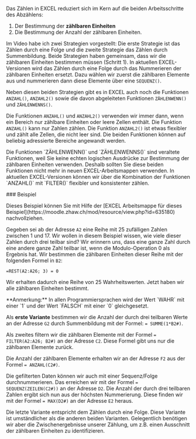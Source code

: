 Das Zählen in EXCEL reduziert sich im Kern auf die beiden Arbeitsschritte des Abzählens:  

1. Der Bestimmung der **zählbaren Einheiten**
2. Die Bestimmung der Anzahl der zählbaren Einheiten. 

Im Video habe ich zwei Strategien vorgestellt: Die erste Strategie ist das Zählen durch eine Folge und die zweite Strategie das Zählen durch Summenbildung. Beide Strategien haben gemeinsam, dass wir die zählbaren Einheiten bestimmen müssen (Schritt 1). In aktuellen EXCEL-Versionen wird das Zählen durch eine Folge durch das Nummerieren der zählbaren Einheiten ersetzt. Dazu wählen wir zuerst die zählbaren Elemente aus und nummerieren dann diese Elemente über eine `SEQUENZ()`.

Neben diesen beiden Strategien gibt es in EXCEL auch noch die Funktionen `ANZAHL()`, `ANZAHL2()` sowie die davon abgeleiteten Funktionen `ZÄHLENWENN()` und `ZÄHLENWENNS()`. 

Die Funktionen `ANZAHL()` und `ANZAHL2()` verwenden wir immer dann, wenn ein Bereich nur zählbare Einheiten oder leere Zellen enthält. Die Funktion `ANZAHL()` kann nur Zahlen zählen. Die Funktion `ANZAHL2()` ist etwas flexibler und zählt alle Zellen, die nicht leer sind. Die beiden Funktionen können auf beliebig adressierte Bereiche angewandt werden. 

<p class="alert alert-warning" markdown="1">
Die Funktionen `ZÄHLENWENN()` und `ZÄHLENWENNS()` sind veraltete Funktionen, weil Sie keine echten logischen Ausdrücke zur Bestimmung der zählbaren Einheiten verwenden. Deshalb sollten Sie diese beiden Funktionen nicht mehr in neuen EXCEL-Arbeitsmappen verwenden. In aktuellen EXCEL-Versionen können wir über die Kombination der Funktionen `ANZAHL()` mit `FILTER()` flexibler und konsistenter zählen.
</p>

### Beispiel

<p class="alert alert-info" markdown="1">
Dieses Beispiel können Sie mit Hilfe der [EXCEL Arbeitsmappe für dieses Beispiel](https://moodle.zhaw.ch/mod/resource/view.php?id=635180) nachvollziehen.
</p>

Gegeben sei ab der Adresse `A2` eine Reihe mit 25 zufälligen Zahlen zwischen 1 und 17. Wir wollen in diesem Beispiel wissen, wie viele dieser Zahlen durch drei teilbar sind? Wir erinnern uns, dass eine ganze Zahl durch eine andere ganze Zahl teilbar ist, wenn die Modulo-Operation 0 als Ergebnis hat. Wir bestimmen die zählbaren Einheiten dieser Reihe mit der folgenden Formel in `B2`: 

```EXCEL
=REST(A2:A26; 3) = 0
```

Wir erhalten dadurch eine Reihe von 25 Wahrheitswerten. Jetzt haben wir alle zählbaren Einheiten bestimmt. 

<p class="alert alert-success" markdown="1">
**Anmerkung:** In allen Programmiersprachen wird der Wert `WAHR` mit einer `1` und der Wert `FALSCH` mit einer `0` gleichgesetzt.
</p>

Als **erste Variante** bestimmen wir die Anzahl der durch drei teilbaren Werte an der Adresse `G2` durch Summenbildung mit der Formel: `= SUMME(1*B2#)`. 

Als zweites filtern wir die zählbaren Elemente mit der Formel `= FILTER(A2:A26; B2#)` an der Adresse `C2`. Diese Formel gibt uns nur die zählbaren Elemente zurück. 

Die Anzahl der zählbaren Elemente erhalten wir an der Adresse `F2` aus der Formel `= ANZAHL(C2#)`. 

Die gefilterten Daten können wir auch mit einer Sequenz/Folge durchnummerieren. Das erreichen wir mit der Formel `= SEQUENZ(ZEILEN(C2#))` an der Adresse `D2`. Die Anzahl der durch drei teilbaren Zahlen ergibt sich nun aus der höchsten Nummerierung. Diese finden wir mit der Formel `= MAX(D2#)` an der Adresse `E2` heraus. 

<p class="alert alert-success" markdown="1">
Die letzte Variante entspricht dem Zählen durch eine Folge. Diese Variante ist umständlicher als die anderen beiden Varianten. Gelegentlich benötigen wir aber die Zwischenergebnisse unserer Zählung, um z.B. einen Ausschnitt der zählbaren Einheiten zu identifizieren.
</p>